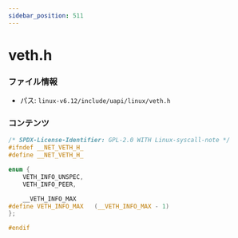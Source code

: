 ```yaml
---
sidebar_position: 511
---
```

# veth.h

### ファイル情報

- パス: `linux-v6.12/include/uapi/linux/veth.h`

### コンテンツ

```h
/* SPDX-License-Identifier: GPL-2.0 WITH Linux-syscall-note */
#ifndef __NET_VETH_H_
#define __NET_VETH_H_

enum {
	VETH_INFO_UNSPEC,
	VETH_INFO_PEER,

	__VETH_INFO_MAX
#define VETH_INFO_MAX	(__VETH_INFO_MAX - 1)
};

#endif

```
